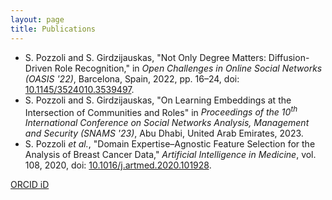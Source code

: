```yaml
---
layout: page
title: Publications
---
```


<ul>
    <li>
        <span class="text-black">S. Pozzoli and S. Girdzijauskas, "Not Only Degree Matters: Diffusion-Driven Role Recognition," in <i>Open Challenges in Online Social Networks (OASIS &apos;22)</i>, Barcelona, Spain, 2022, pp. 16&ndash;24, doi: <a href="https://doi.org/10.1145/3524010.3539497" target="_blank">10.1145/3524010.3539497</a>.</span>
    </li>
    <li>
        <span class="text-black">S. Pozzoli and S. Girdzijauskas, "On Learning Embeddings at the Intersection of Communities and Roles" in <i>Proceedings of the 10<sup>th</sup> International Conference on Social Networks Analysis, Management and Security (SNAMS &apos;23)</i>, Abu Dhabi, United Arab Emirates, 2023.</span>
    </li>
    <li>
        <span class="text-black">S. Pozzoli <i>et al.</i>, "Domain Expertise&ndash;Agnostic Feature Selection for the Analysis of Breast Cancer Data," <i>Artificial Intelligence in Medicine</i>, vol. 108, 2020, doi: <a href="https://doi.org/10.1016/j.artmed.2020.101928" target="_blank">10.1016/j.artmed.2020.101928</a>.</span>
    </li>
</ul>

<i class="fa-brands fa-orcid"></i> <a href="https://orcid.org/0000-0002-6899-6209">ORCID iD</a>
